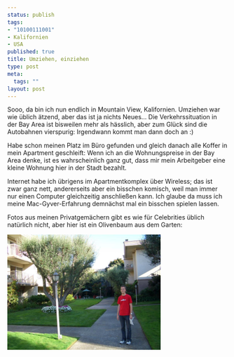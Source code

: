 ```yaml
--- 
status: publish
tags: 
- "10100111001"
- Kalifornien
- USA
published: true
title: Umziehen, einziehen
type: post
meta: 
  tags: ""
layout: post
---
```

Sooo, da bin ich nun endlich in Mountain View, Kalifornien. Umziehen war wie üblich ätzend, aber das ist ja nichts Neues... Die Verkehrssituation in der Bay Area ist bisweilen mehr als hässlich, aber zum Glück sind die Autobahnen vierspurig: Irgendwann kommt man dann doch an :)

Habe schon meinen Platz im Büro gefunden und gleich danach alle Koffer in mein Apartment geschleift: Wenn ich an die Wohnungspreise in der Bay Area denke, ist es wahrscheinlich ganz gut, dass mir mein Arbeitgeber eine kleine Wohnung hier in der Stadt bezahlt.

Internet habe ich übrigens im Apartmentkomplex über Wireless; das ist zwar ganz nett, andererseits aber ein bisschen komisch, weil man immer nur einen Computer gleichzeitig anschließen kann. Ich glaube da muss ich meine Mac-Gyver-Erfahrung demnächst mal ein bisschen spielen lassen.

Fotos aus meinen Privatgemächern gibt es wie für Celebrities üblich natürlich nicht, aber hier ist ein Olivenbaum aus dem Garten:

<a class="imagelink" href="/media/wp/2006/09/fredandolivetree.jpg" title="Fred und Olivenbaum"><img id="image674" src="/media/wp/2006/09/fredandolivetree.jpg" alt="Fred und Olivenbaum" class="centered" width="350" /></a>
